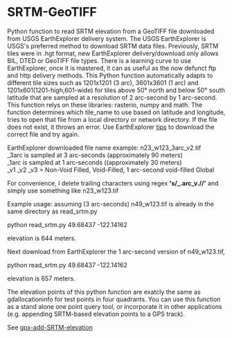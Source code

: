 # SRTM-GeoTIFF
Python function to read SRTM elevation from a GeoTIFF file downloaded from USGS EarthExplorer delivery system.
The USGS EarthExplorer is USGS's preferred method to download SRTM data files. Previously, SRTM tiles were in .hgt format, new EarthExplorer delivery/download only allows BIL, DTED or GeoTIFF file types.
There is a learning curve to use EarthExplorer, once it is mastered, it can as useful as the now defunct ftp and http delivery methods.
This Python function automatically adapts to different tile sizes such as 1201x1201 (3 arc), 3601x3601 (1 arc) and 1201x601(1201-high,601-wide) for tiles above 50° north and below 50° south latitude that are sampled at a resolution of 2 arc-second by 1 arc-second.
This function relys on these libraries: rasterio, numpy and math.
The function determines which tile_name to use based on latitude and longitude, tries to open that file from a local directory or network directory. If the file does not exist, it throws an error. Use EarthExplorer [tips](https://github.com/nicholas-fong/SRTM-GeoTIFF/blob/main/comments.md) to download the correct file and try again.

EarthExplorer downloaded file name example: n23_w123_3arc_v2.tif<br>
_3arc is sampled at 3 arc-seconds (approximately 90 meters)<br>
_1arc is sampled at 1 arc-seconds ((approximately 30 meters)<br>
_v1 _v2 _v3 = Non-Void Filled, Void-Filled, 1 arc-second void-filled Global<br>

For convenience, I delete trailing characters using regex **'s/_.arc_v.//'**  and simply use something like n23_w123.tif

Example usage:
assuming (3 arc-seconds) n49_w123.tif is already in the same directory as read_srtm.py

python read_srtm.py 49.68437 -122.14162

elevation is 644 meters.

Next download from EarthExplorer the 1 arc-second version of n49_w123.tif,

python read_srtm.py 49.68437 -122.14162

elevation is 657 meters.

The elevation points of this python function are exatcly the same as gdallocationinfo for test points in four quadrants. You can use this function as a stand alone one point query tool, or incorporate it in other applications (e.g. appending SRTM-based elevation points to a GPS track).

See [gpx-add-SRTM-elevation](https://github.com/nicholas-fong/gpx-add-SRTM-elevation)
